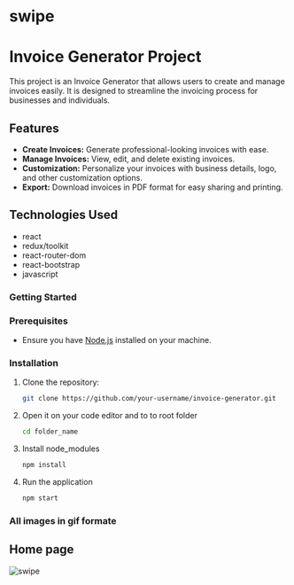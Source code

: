 # swipe
# Invoice Generator Project

This project is an Invoice Generator that allows users to create and manage invoices easily. It is designed to streamline the invoicing process for businesses and individuals.

## Features

- **Create Invoices:** Generate professional-looking invoices with ease.
- **Manage Invoices:** View, edit, and delete existing invoices.
- **Customization:** Personalize your invoices with business details, logo, and other customization options.
- **Export:** Download invoices in PDF format for easy sharing and printing.

## Technologies Used

- react
- redux/toolkit
- react-router-dom
- react-bootstrap
- javascript

### Getting Started
### Prerequisites
- Ensure you have [Node.js](https://nodejs.org/) installed on your machine.

### Installation

1. Clone the repository:

   ```bash
   git clone https://github.com/your-username/invoice-generator.git
   ```
2. Open it on your code editor and to to root folder
    ```bash
   cd folder_name
    ```
2. Install node_modules
   ```bash
   npm install
   ```
4. Run the application
   ```bash
   npm start
   ```
### All images in gif formate

## Home page

![swipe](https://github.com/ErGopiVishwakarma/swipe/assets/114371170/72b373f5-a497-4428-b0a1-90db2cb79c59)

